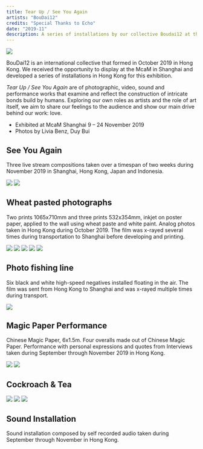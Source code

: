 ```yaml
---
title: Tear Up / See You Again
artists: "BouDai12"
credits: "Special Thanks to Echo"
date: "2019-11"
description: A series of installations by our collective Boudai12 at the Ming Contemporary Art Museum in Shanghai
---
```

<div class="medium">

![](./tearupseeyouagain-14.jpg)

</div>

BouDai12 is an international collective that formed in October 2019 in Hong Kong.
We received the opportunity to display at the McaM in Shanghai and developed a series of installations in Hong Kong for this exhibition.



_Tear Up / See You Again_ are of photographic, video, sound and performance works that examine and reflect the construction of intricate bonds build by humans. Exploring our own roles as artists and the role of art itself, we aim to share our feelings to the audience and show our main drive behind our work: love.

- Exhibited at McaM Shanghai 9 – 24 November 2019
- Photos by Livia Benz, Duy Bui

## See You Again
Three live stream compositions taken over a timespan of two weeks during November 2019 in Shanghai, Hong Kong, Japan and Indonesia.


<div class="full">

![](./tearupseeyouagain-1.jpg)
![](./tearupseeyouagain-2.jpg)

</div>

## Wheat pasted photographs
Two prints 1065x710mm and three prints 532x354mm, inkjet on poster paper, applied to the wall using wheat paste and white paint. Analog photos taken in Hong Kong during October 2019. The film was x-rayed several times during transportation to Shanghai before developing and printing.

<div class="full">

![](./tearupseeyouagain-6.jpg)
![](./tearupseeyouagain-4.jpg)
![](./tearupseeyouagain-5.jpg)
![](./tearupseeyouagain-3.jpg)
![](./tearupseeyouagain-7.jpg)

</div>

## Photo fishing line
Six black and white high-speed negatives installed floating in the air. The film was sent from Hong Kong to Shanghai and was x-rayed multiple times during transport.

<div class="full">

![](./tearupseeyouagain-13.jpg)

</div>

## Magic Paper Performance
Chinese Magic Paper, 6x1.5m. Four overalls made out of Chinese Magic Paper. Performance with personal expressions and quotes from Interviews taken during September through November 2019 in Hong Kong.


<div class="full">

![](./tearupseeyouagain-8.jpg)
![](./tearupseeyouagain-9.jpg)

</div>

## Cockroach & Tea 

<div class="full">

![](./tearupseeyouagain-10.jpg)
![](./tearupseeyouagain-11.jpg)
![](./tearupseeyouagain-12.jpg)

</div>

## Sound Installation
Sound installation composed by self recorded audio taken during September through November in Hong Kong. 

